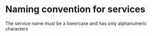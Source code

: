# Naming convention for services

The service name must be a lowercase and has only alphanumeric characters